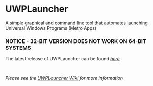 # UWPLauncher
A simple graphical and command line tool that automates launching Universal Windows Programs (Metro Apps)

### NOTICE - 32-BIT VERSION DOES NOT WORK ON 64-BIT SYSTEMS

The latest release of UWPLauncher can be found _[here](https://github.com/calclover2514/UWPLauncher/releases/latest)_

&nbsp;

_Please see the [UWPLauncher Wiki](https://github.com/calclover2514/UWPLauncher/wiki) for more information_
